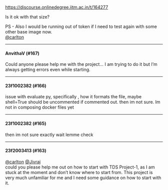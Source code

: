https://discourse.onlinedegree.iitm.ac.in/t/164277

Is it ok with that size?</p>
<p>PS - Also I would be running out of token if I need to test again with some other base image now.<br/>
<a class="mention" href="/u/carlton">@carlton</a></p><hr>

<h4>AnvithaV (#167)</h4>
<p>Could anyone please help me with the project… I am trying to do it but I’m always getting errors even while starting.</p><hr>

<h4>23f1002382 (#166)</h4>
<p>issue with evaluate py, specifically , how it formats the file, maybe shell=True should be uncommented if commented out. then im not sure. Im not in composing docker files yet</p><hr>

<h4>23f1002382 (#165)</h4>
<p>then im not sure exactly wait lemme check</p><hr>

<h4>23f2003413 (#163)</h4>
<p><a class="mention" href="/u/carlton">@carlton</a> <a class="mention" href="/u/jivraj">@Jivraj</a><br/>
could you please help me out on how to start with TDS Project-1, as I am stuck at the moment and don’t know where to start from. This project is very much unfamiliar for me and I need some guidance on how to start with it.